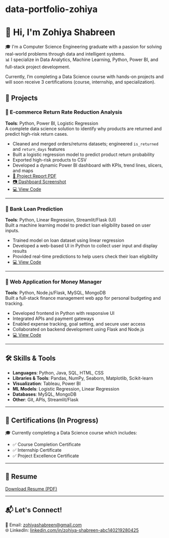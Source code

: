# data-portfolio-zohiya
# 👋 Hi, I'm Zohiya Shabreen

🎓 I'm a Computer Science Engineering graduate with a passion for solving real-world problems through data and intelligent systems.  
📊 I specialize in Data Analytics, Machine Learning, Python, Power BI, and full-stack project development.

Currently, I’m completing a Data Science course with hands-on projects and will soon receive 3 certifications (course, internship, and specialization).


## 💼 Projects

### 🔹 E-commerce Return Rate Reduction Analysis  
**Tools**: Python, Power BI, Logistic Regression  
A complete data science solution to identify why products are returned and predict high-risk return cases.  
- Cleaned and merged orders/returns datasets; engineered `is_returned` and `return_days` features  
- Built a logistic regression model to predict product return probability  
- Exported high-risk products to CSV  
- Developed a dynamic Power BI dashboard with KPIs, trend lines, slicers, and maps  
- [📄 Project Report PDF](./ecommerce-return-rate-analysis/Ecommerce_Return_Analysis_Report.pdf)  
- [📷 Dashboard Screenshot](./ecommerce-return-rate-analysis/dashboard.png)  
- [💻 View Code](./ecommerce-return-rate-analysis/)

---

### 🔹 Bank Loan Prediction  
**Tools**: Python, Linear Regression, Streamlit/Flask (UI)  
Built a machine learning model to predict loan eligibility based on user inputs.  
- Trained model on loan dataset using linear regression  
- Developed a web-based UI in Python to collect user input and display results  
- Provided real-time predictions to help users check their loan eligibility  
- [💻 View Code](./bank-loan-prediction/)

---

### 🔹 Web Application for Money Manager  
**Tools**: Python, Node.js/Flask, MySQL, MongoDB  
Built a full-stack finance management web app for personal budgeting and tracking.  
- Developed frontend in Python with responsive UI  
- Integrated APIs and payment gateways  
- Enabled expense tracking, goal setting, and secure user access  
- Collaborated on backend development using Flask and Node.js  
- [💻 View Code](./money-manager-webapp/)

---

## 🛠 Skills & Tools

- **Languages**: Python, Java, SQL, HTML, CSS  
- **Libraries & Tools**: Pandas, NumPy, Seaborn, Matplotlib, Scikit-learn  
- **Visualization**: Tableau, Power BI  
- **ML Models**: Logistic Regression, Linear Regression  
- **Databases**: MySQL, MongoDB  
- **Other**: Git, APIs, Streamlit/Flask

---

## 📜 Certifications (In Progress)
🎓 Currently completing a Data Science course which includes:
- ✅ Course Completion Certificate  
- ✅ Internship Certificate  
- ✅ Project Excellence Certificate  

---

## 📄 Resume
[Download Resume (PDF)]("C:\Users\ZOHIYA\Desktop\ZOHIYASHABREEN_resume.pdf")

---

## 📬 Let's Connect!
📧 Email: zohiyashabreen@gmail.com  
🌐 LinkedIn: [linkedin.com/in/zohiya-shabreen-abc140219280425](https://www.linkedin.com/in/zohiya-shabreen-abc140219280425)

